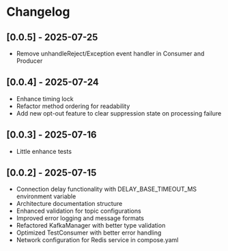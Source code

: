 # Changelog

## [0.0.5] - 2025-07-25

- Remove unhandleReject/Exception event handler in Consumer and Producer

## [0.0.4] - 2025-07-24

- Enhance timing lock
- Refactor method ordering for readability
- Add new opt-out feature to clear suppression state on processing failure

## [0.0.3] - 2025-07-16

- Little enhance tests

## [0.0.2] - 2025-07-15

- Connection delay functionality with DELAY_BASE_TIMEOUT_MS environment variable
- Architecture documentation structure
- Enhanced validation for topic configurations
- Improved error logging and message formats
- Refactored KafkaManager with better type validation
- Optimized TestConsumer with better error handling
- Network configuration for Redis service in compose.yaml
